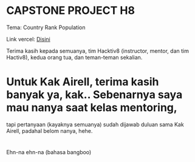 # CAPSTONE PROJECT H8
Tema: Country Rank Population

Link vercel: [Disini](https://capstone-project-h8-wahyu-hariyadi-nurdin.vercel.app/)

Terima kasih kepada semuanya, tim Hacktiv8 (instructor, mentor, dan tim Hactiv8), kedua orang tua, dan teman-teman sekalian.
# Untuk Kak Airell, terima kasih banyak ya, kak.. Sebenarnya saya mau nanya saat kelas mentoring,
tapi pertanyaan (kayaknya semuanya) sudah dijawab duluan sama Kak Airell, padahal belom nanya, hehe.
#
Ehn-na ehn-na (bahasa bangboo)
